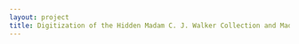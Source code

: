 ```yaml
--- 
layout: project 
title: Digitization of the Hidden Madam C. J. Walker Collection and Madam C.J. Walker Supplemental Collection Which Encompass the Life, Work and National Impact of America's First Female African American Self-made Millionaire
---
```



